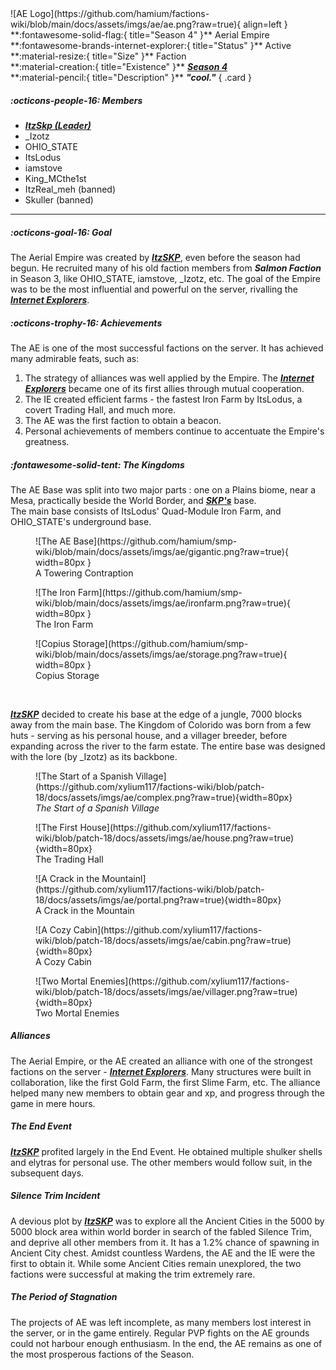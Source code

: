<div class="grid" markdown>
![AE Logo](https://github.com/hamium/factions-wiki/blob/main/docs/assets/imgs/ae/ae.png?raw=true){ align=left }
**:fontawesome-solid-flag:{ title="Season 4" }** Aerial Empire<br>
**:fontawesome-brands-internet-explorer:{ title="Status" }** Active<br>
**:material-resize:{ title="Size" }** Faction<br>
**:material-creation:{ title="Existence" }** <b><i><a href="../../seasons/s4">Season 4</a></i></b>  <br>
**:material-pencil:{ title="Description" }** <b><i>"cool."</i></b>  
{ .card }
</div>

##### :octicons-people-16: Members
- <b><i><a href="../../players/itzskp">ItzSkp (Leader)</a></i></b>  <br>
- _Izotz <br>
- OHIO_STATE<br>
- ItsLodus<br>
- iamstove <br>
- King_MCthe1st <br>
- ItzReal_meh (banned)<br>
- Skuller (banned)<br>
___

##### :octicons-goal-16: Goal
The Aerial Empire was created by [***ItzSKP***](../players/itzskp.md), even before the season had begun. He recruited many of his old faction members from ***Salmon Faction*** in Season 3, like OHIO_STATE, iamstove, _Izotz, etc. The goal of the Empire was to be the most influential and powerful on the server, rivalling the [***Internet Explorers***](../factions/ie.md). <br>

##### :octicons-trophy-16: Achievements
The AE is one of the most successful factions on the server. It has achieved many admirable feats, such as:<br>
1. The strategy of alliances was well applied by the Empire. The [***Internet Explorers***](../factions/ie.md) became one of its first allies through mutual cooperation.<br>
2. The IE created efficient farms - the fastest Iron Farm by ItsLodus, a covert Trading Hall, and much more.<br>
3. The AE was the first faction to obtain a beacon.<br>
4. Personal achievements of members continue to accentuate the Empire's greatness.<br>

##### :fontawesome-solid-tent: The Kingdoms
The AE Base was split into two major parts : one on a Plains biome, near a Mesa, practically beside the World Border, and [***SKP's***](../players/itzskp.md) base.<br>
The main base consists of ItsLodus' Quad-Module Iron Farm, and OHIO_STATE's underground base.
<div class="grid cards" markdown>
<figure markdown="span">
  ![The AE Base](https://github.com/hamium/smp-wiki/blob/main/docs/assets/imgs/ae/gigantic.png?raw=true){ width=80px }
  <figcaption>A Towering Contraption</figcaption>
</figure>
 
<figure markdown="span">
  ![The Iron Farm](https://github.com/hamium/smp-wiki/blob/main/docs/assets/imgs/ae/ironfarm.png?raw=true){ width=80px }
  <figcaption>The Iron Farm</figcaption>
</figure>

<figure markdown="span">
  ![Copius Storage](https://github.com/hamium/smp-wiki/blob/main/docs/assets/imgs/ae/storage.png?raw=true){ width=80px }
  <figcaption>Copius Storage</figcaption>
</figure>
</div>
<br>

[***ItzSKP***](../players/itzskp.md) decided to create his base at the edge of a jungle, 7000 blocks away from the main base. The Kingdom of Colorido was born from a few huts - serving as his personal house, and a villager breeder, before expanding across the river to the farm estate. The entire base was designed with the lore (by _Izotz) as its backbone.
<div class="grid cards" markdown>
<figure markdown="span">
  ![The Start of a Spanish Village](https://github.com/xylium117/factions-wiki/blob/patch-18/docs/assets/imgs/ae/complex.png?raw=true){width=80px}
  <figcaption><i>The Start of a Spanish Village</i></figcaption>
</figure>

<figure markdown="span">
  ![The First House](https://github.com/xylium117/factions-wiki/blob/patch-18/docs/assets/imgs/ae/house.png?raw=true){width=80px}
  <figcaption>The Trading Hall</figcaption>
</figure>

<figure markdown="span">
  ![A Crack in the Mountainl](https://github.com/xylium117/factions-wiki/blob/patch-18/docs/assets/imgs/ae/portal.png?raw=true){width=80px}
  <figcaption>A Crack in the Mountain</figcaption>
</figure>

<figure markdown="span">
  ![A Cozy Cabin](https://github.com/xylium117/factions-wiki/blob/patch-18/docs/assets/imgs/ae/cabin.png?raw=true){width=80px}
  <figcaption>A Cozy Cabin</figcaption>
</figure>

<figure markdown="span">
  ![Two Mortal Enemies](https://github.com/xylium117/factions-wiki/blob/patch-18/docs/assets/imgs/ae/villager.png?raw=true){width=80px}
  <figcaption>Two Mortal Enemies</figcaption>
</figure>
</div>

##### Alliances
The Aerial Empire, or the AE created an alliance with one of the strongest factions on the server - [***Internet Explorers***](ie.md). Many structures were built in collaboration, like the first Gold Farm, the first Slime Farm, etc. The alliance helped many new members to obtain gear and xp, and progress through the game in mere hours.<br>

##### The End Event
[***ItzSKP***](../players/itzskp.md) profited largely in the End Event. He obtained multiple shulker shells and elytras for personal use. The other members would follow suit, in the subsequent days. <br>

##### Silence Trim Incident
A devious plot by [***ItzSKP***](../players/itzskp.md) was to explore all the Ancient Cities in the 5000 by 5000 block area within world border in search of the fabled Silence Trim, and deprive all other members from it. It has a 1.2% chance of spawning in Ancient City chest. Amidst countless Wardens, the AE and the IE were the first to obtain it. While some Ancient Cities remain unexplored, the two factions were successful at making the trim extremely rare.<br>

##### The Period of Stagnation
The projects of AE was left incomplete, as many members lost interest in the server, or in the game entirely. Regular PVP fights on the AE grounds could not harbour enough enthusiasm. In the end, the AE remains as one of the most prosperous factions of the Season.




